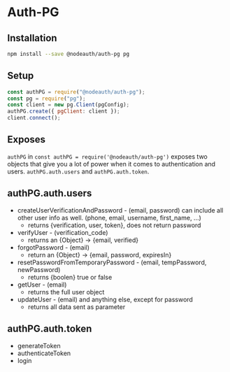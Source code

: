 # Auth-PG

## Installation

```bash
npm install --save @nodeauth/auth-pg pg
```

## Setup

```javascript
const authPG = require("@nodeauth/auth-pg");
const pg = require("pg");
const client = new pg.Client(pgConfig);
authPG.create({ pgClient: client });
client.connect();
```

## Exposes

`authPG` in `const authPG = require('@nodeauth/auth-pg')` exposes two objects that give you a lot of power when it comes to authentication and users. `authPG.auth.users` and `authPG.auth.token`.

## authPG.auth.users

- createUserVerificationAndPassword - (email, password) can include all other user info as well. (phone, email, username, first_name, ...)
  - returns {verification, user, token}, does not return password
- verifyUser - (verification_code)
  - returns an {Object} -> {email, verified}
- forgotPassword - (email)
  - return an {Object} -> {email, password, expiresIn}
- resetPasswordFromTemporaryPassword - (email, tempPassword, newPassword)
  - returns {boolen} true or false
- getUser - (email)
  - returns the full user object
- updateUser - (email) and anything else, except for password
  - returns all data sent as parameter

## authPG.auth.token

- generateToken
- authenticateToken
- login
